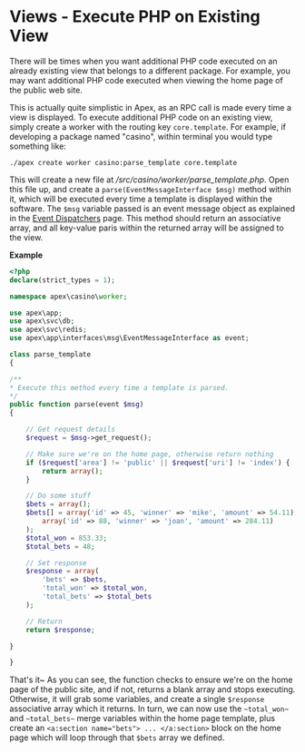 
# Views - Execute PHP on Existing View

There will be times when you want additional PHP code executed on an already existing view that belongs to a
different package.  For example, you may want additional PHP code executed when viewing the home page of the
public web site.

This is actually quite simplistic in Apex, as an RPC call is made every time a view is displayed.  To execute
additional PHP code on an existing view, simply create a worker with the routing key `core.template`.  For
example, if developing a package named "casino", within terminal you would type something like:

`./apex create worker casino:parse_template core.template`

This will create a new file at */src/casino/worker/parse_template.php*.  Open this file up, and create a
`parse(EventMessageInterface $msg)` method within it, which will be executed every time a template is displayed within the
software.  The `$msg` variable passed is an event message object as explained in the [Event Dispatchers](event_dispatchers.md) page.  This 
method should return an associative array, and all key-value paris
within the returned array will be assigned to the view.


**Example**

~~~php
<?php
declare(strict_types = 1);

namespace apex\casino\worker;

use apex\app;
use apex\svc\db;
use apex\svc\redis;
use apex\app\interfaces\msg\EventMessageInterface as event;

class parse_template
{

/**
* Execute this method every time a template is parsed.
*/
public function parse(event $msg)
{

    // Get request details
    $request = $msg->get_request();

    // Make sure we're on the home page, otherwise return nothing
    if ($request['area'] != 'public' || $request['uri'] != 'index') { 
        return array();
    }

    // Do some stuff
    $bets = array();
    $bets[] = array('id' => 45, 'winner' => 'mike', 'amount' => 54.11),
        array('id' => 88, 'winner' => 'joan', 'amount' => 284.11)
    );
    $total_won = 853.33;
    $total_bets = 48;

    // Set response
    $response = array(
        'bets' => $bets,
        'total_won' => $total_won,
        'total_bets' => $total_bets
    );

    // Return
    return $response;

}

}
~~~

That's it~  As you can see, the function checks to ensure we're on the home page of the public site, and if
not, returns a blank array and stops executing.  Otherwise, it will grab some variables, and create a single
`$response` associative array which it returns. In turn, we can now use the `~total_won~` and `~total_bets~`
merge variables within the home page template, plus create an `<a:section name="bets"> ... </a:section>` block
on the home page which will loop through that `$bets` array we defined.










